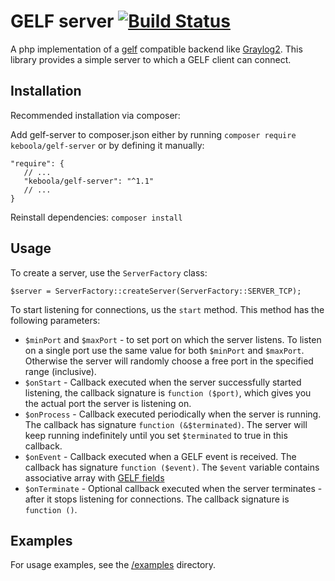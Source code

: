 # GELF server [![Build Status](https://travis-ci.org/keboola/gelf-server.svg?branch=master)](https://travis-ci.org/keboola/gelf-server) 

A php implementation of a [gelf](http://docs.graylog.org/en/2.0/pages/gelf.html) compatible backend like [Graylog2](https://www.graylog.org/). This library provides
a simple server to which a GELF client can connect. 

## Installation

Recommended installation via composer:

Add gelf-server to composer.json either by running `composer require keboola/gelf-server` or by defining it manually:

	"require": {
	   // ...
	   "keboola/gelf-server": "^1.1"
	   // ...
	}

Reinstall dependencies: `composer install`

## Usage

To create a server, use the `ServerFactory` class:

	$server = ServerFactory::createServer(ServerFactory::SERVER_TCP);

To start listening for connections, us the `start` method. This method has the following parameters:

- `$minPort` and `$maxPort` - to set port on which the server listens. To listen on a single port use the same value for
	both `$minPort` and `$maxPort`. Otherwise the server will randomly choose a free port in the specified range (inclusive).
- `$onStart` - Callback executed when the server successfully started listening, the callback signature is `function ($port)`, which
	gives you the actual port the server is listening on.
- `$onProcess` - Callback executed periodically when the server is running. The callback has signature `function (&$terminated)`. 
	The server will keep running indefinitely until you set `$terminated` to true in this callback.
- `$onEvent` - Callback executed when a GELF event is received. The callback has signature `function ($event)`. The 
	`$event` variable contains associative array with [GELF fields](http://docs.graylog.org/en/2.0/pages/gelf.html#gelf-format-specification)
- `$onTerminate` - Optional callback executed when the server terminates - after it stops listening for connections. The callback
	signature is `function ()`.

## Examples

For usage examples, see the [/examples](https://github.com/keboola/gelf-server/tree/master/examples) directory.
